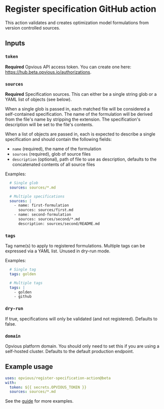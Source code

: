 # Register specification GitHub action

This action validates and creates optimization model formulations from version
controlled sources.

## Inputs

### `token`

**Required** Opvious API access token. You can create one here:
https://hub.beta.opvious.io/authorizations.

### `sources`

**Required** Specification sources. This can either be a single string glob or a
YAML list of objects (see below).

When a single glob is passed in, each matched file will be considered a
self-contained specification. The name of the formulation will be derived from
the file's name by stripping the extension. The specification's description will
be set to the file's contents.

When a list of objects are passed in, each is expected to describe a single
specification and should contain the following fields:

* `name` (required), the name of the formulation
* `sources` (required), glob of source files
* `description` (optional), path of file to use as description, defaults to the
  concatenated contents of all source files

Examples:

```yaml
  # Single glob
  sources: sources/*.md

  # Multiple specifications
  sources: |
    - name: first-formulation
      sources: sources/first.md
    - name: second-formulation
      sources: sources/second/*.md
      description: sources/second/README.md
```

### `tags`

Tag name(s) to apply to registered formulations. Multiple tags can be expressed
via a YAML list. Unused in dry-run mode.

Examples:

```yaml
  # Single tag
  tags: golden

  # Multiple tags
  tags: |
    - golden
    - github
```

### `dry-run`

If true, specifications will only be validated (and not registered). Defaults to
false.

### `domain`

Opvious platform domain. You should only need to set this if you are using a
self-hosted cluster. Defaults to the default production endpoint.

## Example usage

```yaml
uses: opvious/register-specification-action@beta
with:
  token: ${{ secrets.OPVIOUS_TOKEN }}
  sources: sources/*.md
```

See the [guide][] for more examples.

[guide]: https://docs.opvious.io/guides/integrations/github-actions#register-specification-action
